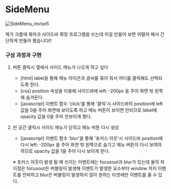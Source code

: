 # SideMenu
 
![SideMenu_revise5](https://user-images.githubusercontent.com/61913417/104047296-c86fc300-5224-11eb-8e6d-1ca1a4442d2e.gif)

제가 크롬에 북마크 사이드바 확장 프로그램을 쓰는데 이걸 만들어 보면 어떨까 해서 간단하게 만들어 봤습니다!!


### 구상 과정과 구현
1. 버튼 클릭시 옆에서 사이드 메뉴가 나오게 하고 싶다
	- [html] label을 통해 메뉴 아이콘과 글씨를 묶어 줘서 어디를 클릭해도 선택되도록 한다.
    - [css] position 속성을 이용해 사이드바에 left: -200px 을 주어 화면 밖 왼쪽에 숨겨둔다.
    - [javascript] 이벤트 함수 'click'를 통해 '클릭'시 사이드바의 position에 left 값을 0을 주어 화면에 보이도록 하고 메뉴 버튼이 보이면 안되므로 label에 opacity 값을 0을 주어 안보이게 했다.

2. 빈 공간 클릭시 사이드 메뉴가 닫히고 메뉴 버튼 다시 생성
	- [javascript] 이벤트 함수 'blur'을 통해 '포커스 아웃'시 사이드바 position에 다시 left: -200px 을 주어 화면 밖 왼쪽으로 숨기고 메뉴 버튼이 다시 보여야 하므로 opacity 값을 1을 주어 다시 보이게 한다.
    
	※ 포커스 아웃이 발생 될 때 쓰이는 이벤트에는 focusout과 blur가 있는데 둘의 차이점은 focusout은 버블링이 발생해 이벤트가 발생한 요소부터 window 까지 이벤트를 전파하고 blur은 버블링이 발생하지 않아 원하는 타겟에만 이벤트를 줄 수 있다.
